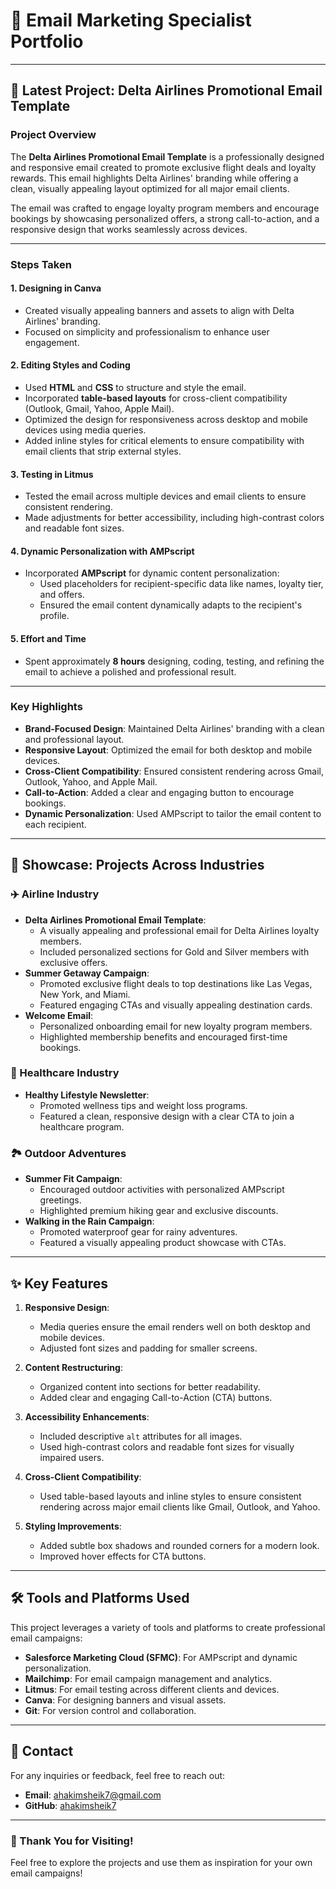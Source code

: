 # 🌟 Email Marketing Specialist Portfolio

---

## 📅 Latest Project: Delta Airlines Promotional Email Template

### **Project Overview**
The **Delta Airlines Promotional Email Template** is a professionally designed and responsive email created to promote exclusive flight deals and loyalty rewards. This email highlights Delta Airlines' branding while offering a clean, visually appealing layout optimized for all major email clients.

The email was crafted to engage loyalty program members and encourage bookings by showcasing personalized offers, a strong call-to-action, and a responsive design that works seamlessly across devices.

---

### **Steps Taken**

#### **1. Designing in Canva**
- Created visually appealing banners and assets to align with Delta Airlines' branding.
- Focused on simplicity and professionalism to enhance user engagement.

#### **2. Editing Styles and Coding**
- Used **HTML** and **CSS** to structure and style the email.
- Incorporated **table-based layouts** for cross-client compatibility (Outlook, Gmail, Yahoo, Apple Mail).
- Optimized the design for responsiveness across desktop and mobile devices using media queries.
- Added inline styles for critical elements to ensure compatibility with email clients that strip external styles.

#### **3. Testing in Litmus**
- Tested the email across multiple devices and email clients to ensure consistent rendering.
- Made adjustments for better accessibility, including high-contrast colors and readable font sizes.

#### **4. Dynamic Personalization with AMPscript**
- Incorporated **AMPscript** for dynamic content personalization:
  - Used placeholders for recipient-specific data like names, loyalty tier, and offers.
  - Ensured the email content dynamically adapts to the recipient's profile.

#### **5. Effort and Time**
- Spent approximately **8 hours** designing, coding, testing, and refining the email to achieve a polished and professional result.

---

### **Key Highlights**
- **Brand-Focused Design**: Maintained Delta Airlines' branding with a clean and professional layout.
- **Responsive Layout**: Optimized the email for both desktop and mobile devices.
- **Cross-Client Compatibility**: Ensured consistent rendering across Gmail, Outlook, Yahoo, and Apple Mail.
- **Call-to-Action**: Added a clear and engaging button to encourage bookings.
- **Dynamic Personalization**: Used AMPscript to tailor the email content to each recipient.

---

## 🚀 Showcase: Projects Across Industries

### ✈️ Airline Industry
- **Delta Airlines Promotional Email Template**:
  - A visually appealing and professional email for Delta Airlines loyalty members.
  - Included personalized sections for Gold and Silver members with exclusive offers.
- **Summer Getaway Campaign**:
  - Promoted exclusive flight deals to top destinations like Las Vegas, New York, and Miami.
  - Featured engaging CTAs and visually appealing destination cards.
- **Welcome Email**:
  - Personalized onboarding email for new loyalty program members.
  - Highlighted membership benefits and encouraged first-time bookings.

### 🌿 Healthcare Industry
- **Healthy Lifestyle Newsletter**:
  - Promoted wellness tips and weight loss programs.
  - Featured a clean, responsive design with a clear CTA to join a healthcare program.

### 🏞️ Outdoor Adventures
- **Summer Fit Campaign**:
  - Encouraged outdoor activities with personalized AMPscript greetings.
  - Highlighted premium hiking gear and exclusive discounts.
- **Walking in the Rain Campaign**:
  - Promoted waterproof gear for rainy adventures.
  - Featured a visually appealing product showcase with CTAs.

---

## ✨ Key Features

1. **Responsive Design**:
   - Media queries ensure the email renders well on both desktop and mobile devices.
   - Adjusted font sizes and padding for smaller screens.

2. **Content Restructuring**:
   - Organized content into sections for better readability.
   - Added clear and engaging Call-to-Action (CTA) buttons.

3. **Accessibility Enhancements**:
   - Included descriptive `alt` attributes for all images.
   - Used high-contrast colors and readable font sizes for visually impaired users.

4. **Cross-Client Compatibility**:
   - Used table-based layouts and inline styles to ensure consistent rendering across major email clients like Gmail, Outlook, and Yahoo.

5. **Styling Improvements**:
   - Added subtle box shadows and rounded corners for a modern look.
   - Improved hover effects for CTA buttons.

---

## 🛠️ Tools and Platforms Used
This project leverages a variety of tools and platforms to create professional email campaigns:
- **Salesforce Marketing Cloud (SFMC)**: For AMPscript and dynamic personalization.
- **Mailchimp**: For email campaign management and analytics.
- **Litmus**: For email testing across different clients and devices.
- **Canva**: For designing banners and visual assets.
- **Git**: For version control and collaboration.

---

## 📧 Contact
For any inquiries or feedback, feel free to reach out:
- **Email**: ahakimsheik7@gmail.com
- **GitHub**: [ahakimsheik7](https://github.com/ahakimsheik7)

---

### 🚀 Thank You for Visiting!
Feel free to explore the projects and use them as inspiration for your own email campaigns!




